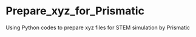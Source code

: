 # Prepare_xyz_for_Prismatic
Using Python codes to prepare xyz files for STEM simulation by Prismatic
